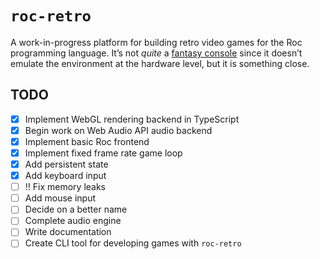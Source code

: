 # `roc-retro`

A work-in-progress platform for building retro video games for the Roc programming language. It’s not _quite_ a [fantasy console](https://en.m.wikipedia.org/wiki/Fantasy_video_game_console) since it doesn’t emulate the environment at the hardware level, but it is something close.

## TODO

-   [x] Implement WebGL rendering backend in TypeScript
-   [x] Begin work on Web Audio API audio backend
-   [x] Implement basic Roc frontend
-   [x] Implement fixed frame rate game loop
-   [x] Add persistent state
-   [x] Add keyboard input
-   [ ] ‼️ Fix memory leaks
-   [ ] Add mouse input
-   [ ] Decide on a better name
-   [ ] Complete audio engine
-   [ ] Write documentation
-   [ ] Create CLI tool for developing games with `roc-retro`
